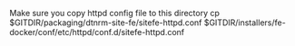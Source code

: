Make sure you copy httpd config file to this directory
cp $GITDIR/packaging/dtnrm-site-fe/sitefe-httpd.conf $GITDIR/installers/fe-docker/conf/etc/httpd/conf.d/sitefe-httpd.conf
